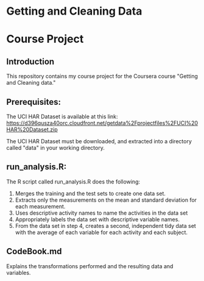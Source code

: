 
Getting and Cleaning Data 
=========================
Course Project
==============

Introduction
------------

This repository contains my course project for the Coursera course "Getting and Cleaning data."  


Prerequisites:
--------------

The UCI HAR Dataset is available at this link: 
https://d396qusza40orc.cloudfront.net/getdata%2Fprojectfiles%2FUCI%20HAR%20Dataset.zip

The UCI HAR Dataset must be downloaded, and extracted into a directory called "data" in your working directory.


run_analysis.R:
---------------

The R script called run_analysis.R does the following:

1.	Merges the training and the test sets to create one data set.
2.	Extracts only the measurements on the mean and standard deviation for each measurement. 
3.	Uses descriptive activity names to name the activities in the data set
4.	Appropriately labels the data set with descriptive variable names. 
5.	From the data set in step 4, creates a second, independent tidy data set with the average of each variable for each activity and each subject.


CodeBook.md
-----------

Explains the transformations performed and the resulting data and variables.
